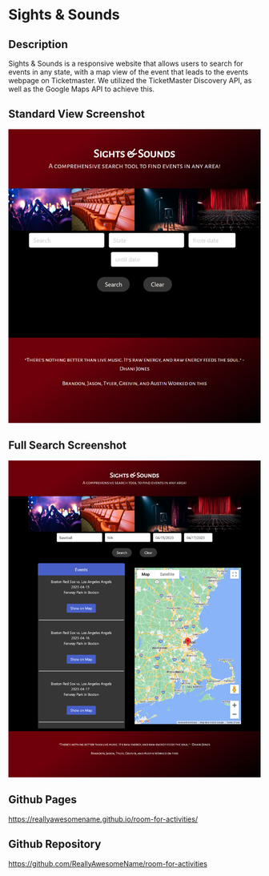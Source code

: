 # Sights & Sounds

## Description
Sights & Sounds is a responsive website that allows users to search for events in any state, with a map view of the event that leads to the events webpage on Ticketmaster. We utilized the TicketMaster Discovery API, as well as the Google Maps API to achieve this. 
<br>

## Standard View Screenshot
<img src="assets\images\standardviewP1.png">
<br>

## Full Search Screenshot
<img src="assets\images\searchviewp1.png">
<br>

## Github Pages
<a href="https://reallyawesomename.github.io/room-for-activities/">https://reallyawesomename.github.io/room-for-activities/ </a>

## Github Repository
<a href="https://github.com/ReallyAwesomeName/room-for-activities">https://github.com/ReallyAwesomeName/room-for-activities </a>